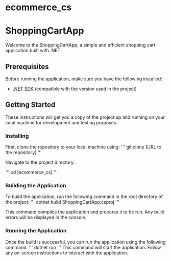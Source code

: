 # ecommerce_cs

# ShoppingCartApp

Welcome to the ShoppingCartApp, a simple and efficient shopping cart application built with .NET.

## Prerequisites

Before running the application, make sure you have the following installed:
- [.NET SDK](https://dotnet.microsoft.com/download) (compatible with the version used in the project)


## Getting Started

These instructions will get you a copy of the project up and running on your local machine for development and testing purposes.

### Installing

First, clone the repository to your local machine using:
'''
git clone [URL to the repository]
'''

Navigate to the project directory:

'''
cd [ecommerce_cs]
'''

### Building the Application

To build the application, run the following command in the root directory of the project:
'''
dotnet build ShoppingCartApp.csproj
'''

This command compiles the application and prepares it to be run. Any build errors will be displayed in the console.

### Running the Application

Once the build is successful, you can run the application using the following command:
'''
dotnet run
'''
This command will start the application. Follow any on-screen instructions to interact with the application.


